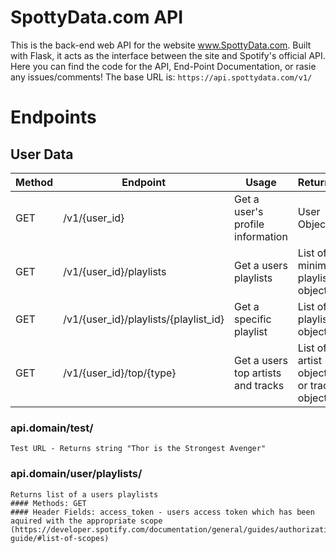 # SpottyData.com API

This is the back-end web API for the website www.SpottyData.com. Built with Flask, it acts as the interface between the site and Spotify's official API. Here you can find the code for the API, End-Point Documentation, or rasie any issues/comments! The base URL is: `https://api.spottydata.com/v1/`

# Endpoints

## User Data

| Method | Endpoint                              | Usage                              | Returns                                 | Resources   |
|--------|---------------------------------------|------------------------------------|-----------------------------------------|-------------|
| GET    | /v1/{user_id}                         | Get a user's profile information   | User Object                             | Spotify API |
| GET    | /v1/{user_id}/playlists               | Get a users playlists              | List of minimal playlist objects        | Spotify API |
| GET    | /v1/{user_id}/playlists/{playlist_id} | Get a specific playlist            | List of playlist objects                | Spotify API |
| GET    | /v1/{user_id}/top/{type}              | Get a users top artists and tracks | List of artist objects or track objects | Spotify API |
### api.domain/test/
    Test URL - Returns string "Thor is the Strongest Avenger"

### api.domain/user/playlists/
    Returns list of a users playlists
    #### Methods: GET
    #### Header Fields: access_token - users access token which has been aquired with the appropriate scope (https://developer.spotify.com/documentation/general/guides/authorization-guide/#list-of-scopes)
   
